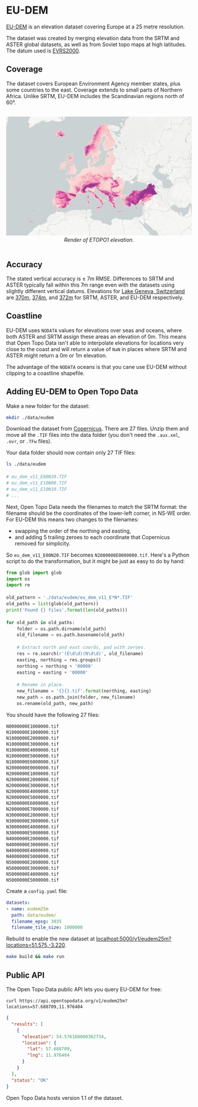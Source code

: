 # EU-DEM

[EU-DEM](https://www.eea.europa.eu/data-and-maps/data/copernicus-land-monitoring-service-eu-dem) is an elevation dataset covering Europe at a 25 metre resolution.

The dataset was created by merging elevation data from the SRTM and ASTER global datasets, as well as from Soviet topo maps at high latitudes. The datum used is [EVRS2000](https://spatialreference.org/ref/epsg/evrf2000-height/).



## Coverage

The dataset covers European Environment Agency member states, plus some countries to the east. Coverage extends to small parts of Northern Africa. Unlike SRTM, EU-DEM includes the Scandinavian regions north of 60°.

<p style="text-align:center; padding: 1rem 0">
  <img src="/img/eudem.jpg" alt="EU-DEM elevation">
  <br>
  <em>Render of ETOPO1 elevation.</em>
</p>

## Accuracy

The stated vertical accuracy is ± 7m RMSE. Differences to SRTM and ASTER typically fall within this 7m range even with the datasets using slightly different vertical datums. Elevations for [Lake Geneva, Switzerland](https://www.google.com/maps/place/46%C2%B014'33.2%22N+6%C2%B010'32.1%22E/@46.2374461,6.1073519,12z/) are [370m](https://api.opentopodata.org/v1/srtm30m?locations=46.242557,206.175588), [374m](https://api.opentopodata.org/v1/aster30m?locations=46.242557,206.175588), and [372m](https://api.opentopodata.org/v1/eudem25m?locations=46.242557,206.175588) for SRTM, ASTER, and EU-DEM respectively.


## Coastline

EU-DEM uses `NODATA` values for elevations over seas and oceans, where both ASTER and SRTM assign these areas an elevation of 0m. This means that Open Topo Data isn't able to interpolate elevations for locations very close to the coast and will return a value of `NaN` in places where SRTM and ASTER might return a 0m or 1m elevation. 

The advantage of the `NODATA` oceans is that you cane use EU-DEM without clipping to a coastline shapefile.


## Adding EU-DEM to Open Topo Data


Make a new folder for the dataset:

```bash
mkdir ./data/eudem
```

Download the dataset from [Copernicus](https://land.copernicus.eu/imagery-in-situ/eu-dem/eu-dem-v1.1?tab=download). There are 27 files. Unzip them and move all the `.TIF` files into the data folder (you don't need the `.aux.xml`, `.ovr`, or `.TFw` files). 

Your data folder should now contain only 27 TIF files:

```bash
ls ./data/eudem

# eu_dem_v11_E00N20.TIF
# eu_dem_v11_E10N00.TIF
# eu_dem_v11_E10N10.TIF
# ...
```

Next, Open Topo Data needs the filenames to match the SRTM format: the filename should be the coordinates of the lower-left corner, in NS-WE order. For EU-DEM this means two changes to the filenames:

* swapping the order of the northing and easting,
* and adding 5 trailing zeroes to each coordinate that Copernicus removed for simplicity.

So `eu_dem_v11_E00N20.TIF` becomes `N2000000E0000000.tif`. Here's a Python script to do the transformation, but it might be just as easy to do by hand:

```python
from glob import glob
import os
import re

old_pattern = './data/eudem/eu_dem_v11_E*N*.TIF'
old_paths = list(glob(old_pattern))
print('Found {} files'.format(len(old_paths)))

for old_path in old_paths:
    folder = os.path.dirname(old_path)
    old_filename = os.path.basename(old_path)

    # Extract north and east coords, pad with zeroes.
    res = re.search(r'(E\d\d)(N\d\d)', old_filename)
    easting, northing = res.groups()
    northing = northing + '00000'
    easting = easting + '00000'

    # Rename in place.
    new_filename = '{}{}.tif'.format(northing, easting)
    new_path = os.path.join(folder, new_filename)
    os.rename(old_path, new_path)
```

You should have the following 27 files:

```
N0000000E1000000.tif
N1000000E1000000.tif
N1000000E2000000.tif
N1000000E3000000.tif
N1000000E4000000.tif
N1000000E5000000.tif
N1000000E6000000.tif
N2000000E0000000.tif
N2000000E1000000.tif
N2000000E2000000.tif
N2000000E3000000.tif
N2000000E4000000.tif
N2000000E5000000.tif
N2000000E6000000.tif
N2000000E7000000.tif
N3000000E2000000.tif
N3000000E3000000.tif
N3000000E4000000.tif
N3000000E5000000.tif
N4000000E2000000.tif
N4000000E3000000.tif
N4000000E4000000.tif
N4000000E5000000.tif
N5000000E2000000.tif
N5000000E3000000.tif
N5000000E4000000.tif
N5000000E5000000.tif
```

Create a `config.yaml` file:

```yaml
datasets:
- name: eudem25m
  path: data/eudem/
  filename_epsg: 3035
  filename_tile_size: 1000000
```

Rebuild to enable the new dataset at [localhost:5000/v1/eudem25m?locations=51.575,-3.220](http://localhost:5000/v1/eudem25m?locations=51.575,-3.220).

```bash
make build && make run
```

## Public API

The Open Topo Data public API lets you query EU-DEM for free:

```
curl https://api.opentopodata.org/v1/eudem25m?locations=57.688709,11.976404
```

```json
{
  "results": [
    {
      "elevation": 54.576168060302734, 
      "location": {
        "lat": 57.688709, 
        "lng": 11.976404
      }
    }
  ], 
  "status": "OK"
}
```

Open Topo Data hosts version 1.1 of the dataset.